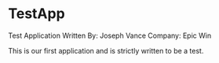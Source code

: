 TestApp
=======

Test Application
Written By: Joseph Vance
Company: Epic Win

This is our first application and is strictly written to be a test. 
